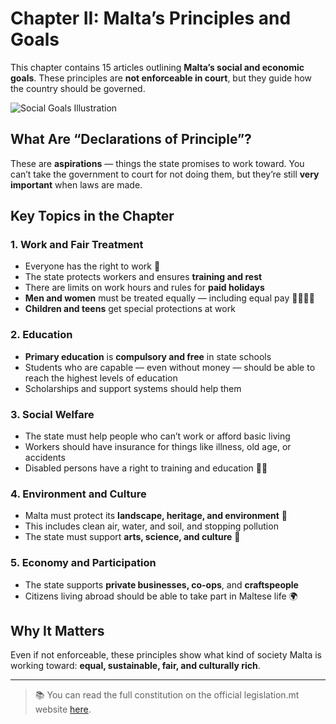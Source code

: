# Chapter II: Malta’s Principles and Goals

This chapter contains 15 articles outlining **Malta’s social and economic goals**. These principles are **not enforceable in court**, but they guide how the country should be governed.

![Social Goals Illustration](../../images/social-goals.png)

## What Are “Declarations of Principle”?

These are **aspirations** — things the state promises to work toward. You can’t take the government to court for not doing them, but they’re still **very important** when laws are made.

## Key Topics in the Chapter

### 1. Work and Fair Treatment

- Everyone has the right to work 💼
- The state protects workers and ensures **training and rest**
- There are limits on work hours and rules for **paid holidays**
- **Men and women** must be treated equally — including equal pay 👩‍🏫👨‍🏫
- **Children and teens** get special protections at work

### 2. Education

- **Primary education** is **compulsory and free** in state schools
- Students who are capable — even without money — should be able to reach the highest levels of education
- Scholarships and support systems should help them

### 3. Social Welfare

- The state must help people who can’t work or afford basic living
- Workers should have insurance for things like illness, old age, or accidents
- Disabled persons have a right to training and education 🧑‍🦽

### 4. Environment and Culture

- Malta must protect its **landscape, heritage, and environment** 🌊
- This includes clean air, water, and soil, and stopping pollution
- The state must support **arts, science, and culture** 🎨

### 5. Economy and Participation

- The state supports **private businesses, co-ops**, and **craftspeople**
- Citizens living abroad should be able to take part in Maltese life 🌍

## Why It Matters

Even if not enforceable, these principles show what kind of society Malta is working toward: **equal, sustainable, fair, and culturally rich**.

---

> 📚 You can read the full constitution on the official legislation.mt website [here](https://legislation.mt/eli/const/eng).
